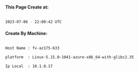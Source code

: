 
   
#### This Page Create at:

```bash

2023-07-06 - 22:00:42 UTC

```

#### Create By Machine:

```bash

Host Name : fv-az175-633

platform  : Linux-5.15.0-1041-azure-x86_64-with-glibc2.35

Ip Local  : 10.1.0.17

```

